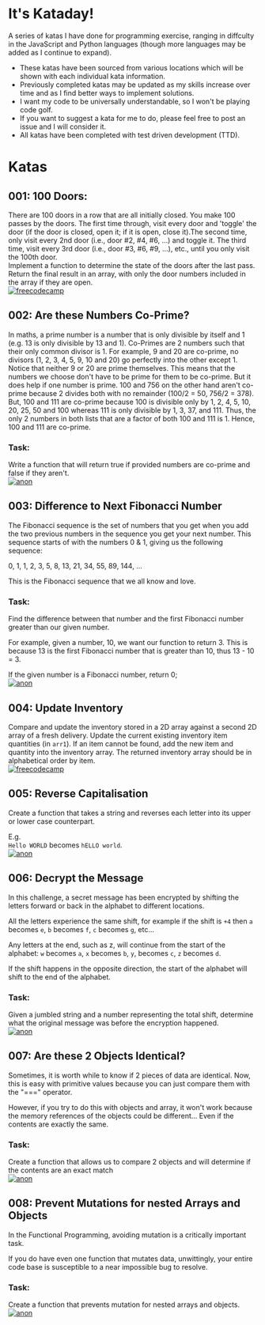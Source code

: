 # It's Kataday!

A series of katas I have done for programming exercise, ranging in diffculty in the JavaScript and Python languages (though more languages may be added as I continue to expand).

-   These katas have been sourced from various locations which will be shown with each individual kata information.
-   Previously completed katas may be updated as my skills increase over time and as I find better ways to implement solutions.
-   I want my code to be universally understandable, so I won't be playing code golf.
-   If you want to suggest a kata for me to do, please feel free to post an issue and I will consider it.
-   All katas have been completed with test driven development (TTD).

# Katas

## 001: 100 Doors:

There are 100 doors in a row that are all initially closed. You make 100 passes by the doors. The first time through, visit every door and 'toggle' the door (if the door is closed, open it; if it is open, close it).The second time, only visit every 2nd door (i.e., door #2, #4, #6, ...) and toggle it. The third time, visit every 3rd door (i.e., door #3, #6, #9, ...), etc., until you only visit the 100th door. \
Implement a function to determine the state of the doors after the last pass. Return the final result in an array, with only the door numbers included in the array if they are open. \
[![freecodecamp]][freecodecamp-url]

[freecodecamp-url]: https://www.freecodecamp.org/learn/coding-interview-prep/rosetta-code/100-doors
[freecodecamp]: https://img.shields.io/badge/Source-freecodecamp.org-navy?style=for-the-badge&logo=freecodecamp

## 002: Are these Numbers Co-Prime?

In maths, a prime number is a number that is only divisible by itself and 1 (e.g. 13 is only divisible by 13 and 1).
Co-Primes are 2 numbers such that their only common divisor is 1. For example, 9 and 20 are co-prime, no divisors (1, 2, 3, 4, 5, 9, 10 and 20) go perfectly into the other except 1. Notice that neither 9 or 20 are prime themselves. This means that the numbers we choose don't have to be prime for them to be co-prime. But it does help if one number is prime. 100 and 756 on the other hand aren't co-prime because 2 divides both with no remainder (100/2 = 50, 756/2 = 378).
But, 100 and 111 are co-prime because 100 is divisible only by 1, 2, 4, 5, 10, 20, 25, 50 and 100 whereas 111 is only divisible by 1, 3, 37, and 111. Thus, the only 2 numbers in both lists that are a factor of both 100 and 111 is 1. Hence, 100 and 111 are co-prime.

### Task:

Write a function that will return true if provided numbers are co-prime and false if they aren't. \
[![anon]][anon-url]

[anon-url]: https://www.google.com/
[anon]: https://img.shields.io/badge/Source-Anon-red?style=for-the-badge

## 003: Difference to Next Fibonacci Number

The Fibonacci sequence is the set of numbers that you get when you add the two previous numbers in the sequence you get your next number. This sequence starts of with the numbers 0 & 1, giving us the following sequence:

0, 1, 1, 2, 3, 5, 8, 13, 21, 34, 55, 89, 144, ...

This is the Fibonacci sequence that we all know and love.

### Task:

Find the difference between that number and the first Fibonacci number greater than our given number.

For example, given a number, 10, we want our function to return 3. This is because 13 is the first Fibonacci number that is greater than 10, thus 13 - 10 = 3.

If the given number is a Fibonacci number, return 0; \
[![anon]][anon-url]

## 004: Update Inventory

Compare and update the inventory stored in a 2D array against a second 2D array of a fresh delivery. Update the current existing inventory item quantities (in `arr1`). If an item cannot be found, add the new item and quantity into the inventory array. The returned inventory array should be in alphabetical order by item. \
[![freecodecamp]][freecodecamp2-url]

[freecodecamp2-url]: https://www.freecodecamp.org/learn/coding-interview-prep/algorithms/inventory-update

## 005: Reverse Capitalisation

Create a function that takes a string and reverses each letter into its upper or lower case counterpart.

E.g. \
`Hello WORLD` becomes `hELLO world`. \
[![anon]][anon-url]

## 006: Decrypt the Message

In this challenge, a secret message has been encrypted by shifting the letters forward or back in the alphabet to different locations.

All the letters experience the same shift, for example if the shift is `+4` then `a` becomes `e`, `b` becomes `f`, `c` becomes `g`, etc...

Any letters at the end, such as z, will continue from the start of the alphabet: `w` becomes `a`, `x` becomes `b`, `y`, becomes `c`, `z` becomes `d`.

If the shift happens in the opposite direction, the start of the alphabet will shift to the end of the alphabet.

### Task:

Given a jumbled string and a number representing the total shift, determine what the original message was before the encryption happened. \
[![anon]][anon-url]

## 007: Are these 2 Objects Identical?

Sometimes, it is worth while to know if 2 pieces of data are identical. Now, this is easy with primitive values because you can just compare them with the "===" operator.

However, if you try to do this with objects and array, it won't work because the memory references of the objects could be different... Even if the contents are exactly the same.

### Task:

Create a function that allows us to compare 2 objects and will determine if the contents are an exact match \
[![anon]][anon-url]

## 008: Prevent Mutations for nested Arrays and Objects

In the Functional Programming, avoiding mutation is a critically important task.

If you do have even one function that mutates data, unwittingly, your entire code base is susceptible to a near impossible bug to resolve.

### Task:

Create a function that prevents mutation for nested arrays and objects. \
[![anon]][anon-url]
